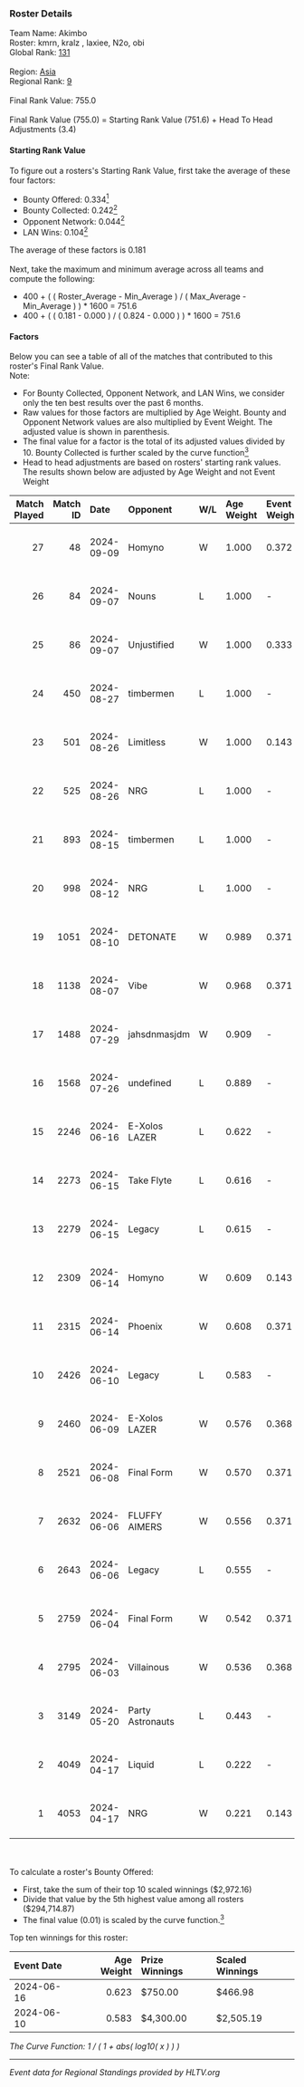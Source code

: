 ### Roster Details<br />
Team Name: Akimbo<br />
Roster: kmrn, kralz , laxiee, N2o, obi<br />
Global Rank: [131](../../standings_global_2024_09_11.md)<br />
<br />
Region: [Asia]( ../../standings_asia_2024_09_11.md)<br />
Regional Rank: [9]( ../../standings_asia_2024_09_11.md)<br />
<br />
Final Rank Value:  755.0<br />
<br />
Final Rank Value (755.0) = Starting Rank Value (751.6) + Head To Head Adjustments (3.4)<br />

#### Starting Rank Value<br />
To figure out a rosters's Starting Rank Value, first take the average of these four factors:<br />
- Bounty Offered: 0.334[<sup>1</sup>](#table2)
- Bounty Collected: 0.242[<sup>2</sup>](#table1)
- Opponent Network: 0.044[<sup>2</sup>](#table1)
- LAN Wins: 0.104[<sup>2</sup>](#table1)

The average of these factors is 0.181<br />
<br />
Next, take the maximum and minimum average across all teams and compute the following:<br />
- 400 + ( ( Roster_Average - Min_Average ) / ( Max_Average - Min_Average ) ) * 1600 = 751.6
- 400 + ( ( 0.181 - 0.000 ) / ( 0.824 - 0.000 ) ) * 1600 = 751.6


#### Factors<br />
Below you can see a table of all of the matches that contributed to this roster's Final Rank Value.<br />
Note:<br />

- For Bounty Collected, Opponent Network, and LAN Wins, we consider only the ten best results over the past 6 months.
- Raw values for those factors are multiplied by Age Weight. Bounty and Opponent Network values are also multiplied by Event Weight. The adjusted value is shown in parenthesis.
- The final value for a factor is the total of its adjusted values divided by 10. Bounty Collected is further scaled by the curve function[<sup>3</sup>](#curveFunction)
- Head to head adjustments are based on rosters' starting rank values. The results shown below are adjusted by Age Weight and not Event Weight
<span id="table1"></span><br />


| Match Played | Match ID | Date       | Opponent         | W/L | Age Weight | Event Weight | Bounty Collected | Opponent Network | LAN Wins  | H2H Adj. | Roster                             |
| -: | -: | :- | :- | :- | :- | :- | :- | :- | :- | -: | :- |
|           27 |       48 | 2024-09-09 | Homyno           | W   | 1.000      | 0.372        | 0.003 (0.001)    | 0.136 (0.051)    | 0 (0.000) |     9.00 | kmrn, kralz , laxiee, N2o, obi     |
|           26 |       84 | 2024-09-07 | Nouns            | L   | 1.000      | -            | -                | -                | -         |    -4.23 | kmrn, kralz , laxiee, N2o, obi     |
|           25 |       86 | 2024-09-07 | Unjustified      | W   | 1.000      | 0.333        | 0.000 (0.000)    | -                | 1 (1.000) |     3.88 | kmrn, kralz , laxiee, N2o, obi     |
|           24 |      450 | 2024-08-27 | timbermen        | L   | 1.000      | -            | -                | -                | -         |    -7.00 | hyza, laxiee, N2o, obi, Pol0       |
|           23 |      501 | 2024-08-26 | Limitless        | W   | 1.000      | 0.143        | 0.003 (0.000)    | 0.149 (0.021)    | 0 (0.000) |    12.11 | hyza, laxiee, N2o, obi, Pol0       |
|           22 |      525 | 2024-08-26 | NRG              | L   | 1.000      | -            | -                | -                | -         |    -5.22 | hyza, laxiee, N2o, obi, Pol0       |
|           21 |      893 | 2024-08-15 | timbermen        | L   | 1.000      | -            | -                | -                | -         |    -6.08 | hyza, kmrn, laxiee, N2o, obi       |
|           20 |      998 | 2024-08-12 | NRG              | L   | 1.000      | -            | -                | -                | -         |    -5.65 | hyza, kmrn, laxiee, N2o, obi       |
|           19 |     1051 | 2024-08-10 | DETONATE         | W   | 0.989      | 0.371        | -                | 0.128 (0.047)    | 0 (0.000) |     7.40 | hyza, kmrn, laxiee, N2o, obi       |
|           18 |     1138 | 2024-08-07 | Vibe             | W   | 0.968      | 0.371        | -                | 0.034 (0.012)    | 0 (0.000) |     3.88 | hyza, kmrn, laxiee, N2o, obi       |
|           17 |     1488 | 2024-07-29 | jahsdnmasjdm     | W   | 0.909      | -            | -                | -                | 0 (0.000) |     3.44 | arviast, hyza, laxiee, N2o, obi    |
|           16 |     1568 | 2024-07-26 | undefined        | L   | 0.889      | -            | -                | -                | -         |   -16.75 | hyza, kmrn, laxiee, N2o, obi       |
|           15 |     2246 | 2024-06-16 | E-Xolos LAZER    | L   | 0.622      | -            | -                | -                | -         |    -9.31 | calamity, kralz , laxiee, N2o, obi |
|           14 |     2273 | 2024-06-15 | Take Flyte       | L   | 0.616      | -            | -                | -                | -         |    -9.76 | calamity, kralz , laxiee, N2o, obi |
|           13 |     2279 | 2024-06-15 | Legacy           | L   | 0.615      | -            | -                | -                | -         |    -5.76 | calamity, kralz , laxiee, N2o, obi |
|           12 |     2309 | 2024-06-14 | Homyno           | W   | 0.609      | 0.143        | 0.003 (0.000)    | 0.136 (0.012)    | 0 (0.000) |     6.14 | calamity, kralz , laxiee, N2o, obi |
|           11 |     2315 | 2024-06-14 | Phoenix          | W   | 0.608      | 0.371        | 0.003 (0.001)    | 0.202 (0.046)    | 0 (0.000) |     7.98 | calamity, kralz , laxiee, N2o, obi |
|           10 |     2426 | 2024-06-10 | Legacy           | L   | 0.583      | -            | -                | -                | -         |    -5.46 | calamity, kralz , laxiee, N2o, obi |
|            9 |     2460 | 2024-06-09 | E-Xolos LAZER    | W   | 0.576      | 0.368        | 0.008 (0.002)    | 0.483 (0.102)    | 0 (0.000) |     8.97 | calamity, kralz , laxiee, N2o, obi |
|            8 |     2521 | 2024-06-08 | Final Form       | W   | 0.570      | 0.371        | -                | 0.131 (0.028)    | 0 (0.000) |     3.94 | calamity, kralz , laxiee, obi, tmk |
|            7 |     2632 | 2024-06-06 | FLUFFY AIMERS    | W   | 0.556      | 0.371        | 0.006 (0.001)    | 0.525 (0.108)    | -         |     8.35 | calamity, kralz , laxiee, N2o, obi |
|            6 |     2643 | 2024-06-06 | Legacy           | L   | 0.555      | -            | -                | -                | -         |    -5.32 | calamity, kralz , laxiee, N2o, obi |
|            5 |     2759 | 2024-06-04 | Final Form       | W   | 0.542      | 0.371        | 0.001 (0.000)    | -                | -         |     5.19 | calamity, kralz , laxiee, N2o, obi |
|            4 |     2795 | 2024-06-03 | Villainous       | W   | 0.536      | 0.368        | 0.002 (0.000)    | -                | -         |     3.83 | calamity, kralz , laxiee, N2o, obi |
|            3 |     3149 | 2024-05-20 | Party Astronauts | L   | 0.443      | -            | -                | -                | -         |    -4.58 | calamity, kralz , laxiee, N2o, obi |
|            2 |     4049 | 2024-04-17 | Liquid           | L   | 0.222      | -            | -                | -                | -         |    -0.06 | calamity, kralz , laxiee, N2o, obi |
|            1 |     4053 | 2024-04-17 | NRG              | W   | 0.221      | 0.143        | 0.031 (0.001)    | 0.553 (0.017)    | -         |     4.49 | calamity, kralz , laxiee, N2o, obi |

<br />
<span id="table2"></span><br />
To calculate a roster's Bounty Offered:<br />

- First, take the sum of their top 10 scaled winnings ($2,972.16)
- Divide that value by the 5th highest value among all rosters ($294,714.87)
- The final value (0.01) is scaled by the curve function.[<sup>3</sup>](#curveFunction)

Top ten winnings for this roster:<br />

| Event Date | Age Weight | Prize Winnings | Scaled Winnings |
| :- | -: | :- | :- |
| 2024-06-16 |      0.623 | $750.00        | $466.98         |
| 2024-06-10 |      0.583 | $4,300.00      | $2,505.19       |


<span id="curveFunction"></span>_The Curve Function: 1 / ( 1 + abs( log10( x ) ) )_<br />

---
_Event data for Regional Standings provided by HLTV.org_<br />
